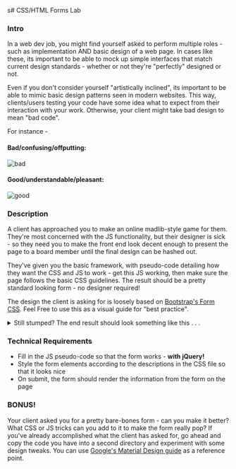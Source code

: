 s# CSS/HTML Forms Lab
 
### Intro

In a web dev job, you might find yourself asked to perform multiple roles - such as implementation AND basic design of a web page. In cases like these, its important to be able to mock up simple interfaces that match current design standards - whether or not they're "perfectly" designed or not. 

Even if you don't consider yourself "artistically inclined", its important to be able to mimic basic design patterns seen in modern websites. This way, clients/users testing your code have some idea what to expect from their interaction with your work. Otherwise, your client might take bad design to mean "bad code".

For instance - 

#### Bad/confusing/offputting:

![bad](img/unstyled-form.png)

#### Good/understandable/pleasant:

![good](img/best-web-forms.png)


### Description

A client has approached you to make an online madlib-style game for them. They're most concerned with the JS functionality, but their designer is sick - so they need you to make the front end look decent enough to present the page to a board member until the final design can be hashed out. 

They've given you the basic framework, with pseudo-code detailing how they want the CSS and JS to work - get this JS working, then make sure the page follows the basic CSS guidelines. The result should be a pretty standard looking form - no designer required!

The design the client is asking for is loosely based on [Bootstrap's Form CSS](https://v4-alpha.getbootstrap.com/components/forms/). Feel Free to use this as a visual guide for "best practice". 

<details>
<summary>Still stumped? The end result should look something like this . . .</summary>
	<img src="img/example.png"/>
</details>




### Technical Requirements

- Fill in the JS pseudo-code so that the form works - **with jQuery!**
- Style the form elements according to the descriptions in the CSS file so that it looks nice
- On submit, the form should render the information from the form on the page

### BONUS!

Your client asked you for a pretty bare-bones form - can you make it better? What CSS or JS tricks can you add to it to make the form really pop? If you've already accomplished what the client has asked for, go ahead and copy the code you have into a second directory and experiment with some design tweaks. You can use [Google's Material Design guide](https://material.google.com/components/text-fields.html) as a reference point.
